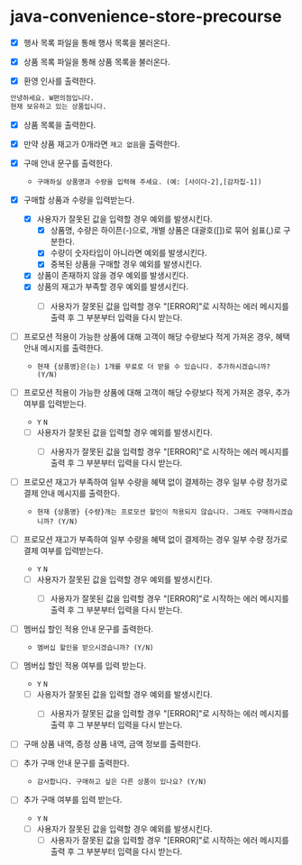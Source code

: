 # java-convenience-store-precourse

- [x] 행사 목록 파일을 통해 행사 목록을 불러온다.


- [x] 상품 목록 파일을 통해 상품 목록을 불러온다.


- [x] 환영 인사를 출력한다.

```css
안녕하세요. W편의점입니다.
현재 보유하고 있는 상품입니다.
``` 

- [x] 상품 목록을 출력한다.


- [x] 만약 상품 재고가 0개라면 `재고 없음`을 출력한다.


- [x] 구매 안내 문구를 출력한다.
    - `구매하실 상품명과 수량을 입력해 주세요. (예: [사이다-2],[감자칩-1])`


- [x] 구매할 상품과 수량을 입력받는다.
    - [x] 사용자가 잘못된 값을 입력할 경우 예외를 발생시킨다.
        - [x] 상품명, 수량은 하이픈(-)으로, 개별 상품은 대괄호([])로 묶어 쉼표(,)로 구분한다.
        - [x] 수량이 숫자타입이 아니라면 예외를 발생시킨다.
        - [x] 중복된 상품을 구매할 경우 예외를 발생시킨다.
    - [x] 상품이 존재하지 않을 경우 예외를 발생시킨다.
    - [x] 상품의 재고가 부족할 경우 예외를 발생시킨다.
        - [ ] 사용자가 잘못된 값을 입력할 경우 "[ERROR]"로 시작하는 에러 메시지를 출력 후 그 부분부터 입력을 다시 받는다.


- [ ] 프로모션 적용이 가능한 상품에 대해 고객이 해당 수량보다 적게 가져온 경우, 혜택 안내 메시지를 출력한다.
    - `현재 {상품명}은(는) 1개를 무료로 더 받을 수 있습니다. 추가하시겠습니까? (Y/N)`


- [ ] 프로모션 적용이 가능한 상품에 대해 고객이 해당 수량보다 적게 가져온 경우, 추가 여부를 입력받는다.
    - `Y` `N`
    - [ ] 사용자가 잘못된 값을 입력할 경우 예외를 발생시킨다.
        - [ ] 사용자가 잘못된 값을 입력할 경우 "[ERROR]"로 시작하는 에러 메시지를 출력 후 그 부분부터 입력을 다시 받는다.


- [ ] 프로모션 재고가 부족하여 일부 수량을 혜택 없이 결제하는 경우 일부 수량 정가로 결제 안내 메시지를 출력한다.
    - `현재 {상품명} {수량}개는 프로모션 할인이 적용되지 않습니다. 그래도 구매하시겠습니까? (Y/N)`


- [ ] 프로모션 재고가 부족하여 일부 수량을 혜택 없이 결제하는 경우 일부 수량 정가로 결제 여부를 입력받는다.
    - `Y` `N`
    - [ ] 사용자가 잘못된 값을 입력할 경우 예외를 발생시킨다.
        - [ ] 사용자가 잘못된 값을 입력할 경우 "[ERROR]"로 시작하는 에러 메시지를 출력 후 그 부분부터 입력을 다시 받는다.


- [ ] 멤버십 할인 적용 안내 문구를 출력한다.
    - `멤버십 할인을 받으시겠습니까? (Y/N)`


- [ ] 멤버십 할인 적용 여부를 입력 받는다.
    - `Y` `N`
    - [ ] 사용자가 잘못된 값을 입력할 경우 예외를 발생시킨다.
        - [ ] 사용자가 잘못된 값을 입력할 경우 "[ERROR]"로 시작하는 에러 메시지를 출력 후 그 부분부터 입력을 다시 받는다.


- [ ] 구매 상품 내역, 증정 상품 내역, 금액 정보를 출력한다.


- [ ] 추가 구매 안내 문구를 출력한다.
    - `감사합니다. 구매하고 싶은 다른 상품이 있나요? (Y/N)`


- [ ] 추가 구매 여부를 입력 받는다.
    - `Y` `N`
    - [ ] 사용자가 잘못된 값을 입력할 경우 예외를 발생시킨다.
        - [ ] 사용자가 잘못된 값을 입력할 경우 "[ERROR]"로 시작하는 에러 메시지를 출력 후 그 부분부터 입력을 다시 받는다.
